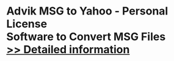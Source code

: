 # Advik MSG to Yahoo - Personal License<br />Software to Convert MSG Files<br />[>> Detailed information](https://secure.shareit.com/shareit/product.html?productid=300807098&affiliateid=200057808)